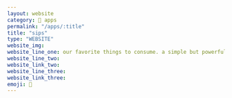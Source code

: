 ```yaml
---
layout: website
category: 🏬 apps
permalink: "/apps/:title"
title: "sips"
type: "WEBSITE"
website_img:
website_line_one: our favorite things to consume. a simple but powerful social network to tag your favorite drinks and share them with your friends. it's about capturing the moment and the memory, and not about ranking and promotions. give recommendations and revist great places. browser based, built with React, Node.js, PostgreSQL.
website_line_two:
website_link_two:
website_line_three:
website_link_three:
emoji: 🥂
---
```

